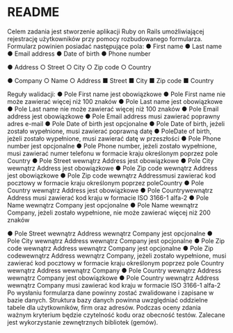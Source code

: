 # README

Celem zadania jest stworzenie aplikacji Ruby on Rails umożliwiającej rejestrację użytkowników przy pomocy rozbudowanego formularza.
Formularz powinien posiadać następujące pola:
● First name
● Last name
● Email address
● Date of birth
● Phone number

● Address
    ○ Street
    ○ City
    ○ Zip code
    ○ Country
    
● Company
    ○ Name
    ○ Address
        ■ Street
        ■ City
        ■ Zip code
        ■ Country
        
        
Reguły walidacji:
● Pole ​First name​ jest obowiązkowe
● Pole ​First name​ nie może zawierać więcej niż 100 znaków
● Pole ​Last name​ jest obowiązkowe
● Pole ​Last name​ nie może zawierać więcej niż 100 znaków
● Pole ​Email address​ jest obowiązkowe
● Pole ​Email address​ musi zawierać poprawny adres e-mail
● Pole ​Date of birth​ jest opcjonalne
● Pole ​Date of birth​, jeżeli zostało wypełnione, musi zawierać poprawną datę
● Pole ​Date of birth​, jeżeli zostało wypełnione, musi zawierać datę w przeszłości
● Pole ​Phone number​ jest opcjonalne
● Pole ​Phone number​, jeżeli zostało wypełnione, musi zawierać numer telefonu w
formacie kraju określonym poprzez pole ​Country
● Pole ​Street​ wewnątrz ​Address​ jest obowiązkowe
● Pole ​City​ wewnątrz ​Address​ jest obowiązkowe
● Pole ​Zip code​ wewnątrz ​Address​ jest obowiązkowe
● Pole ​Zip code​ wewnątrz ​Address​ musi zawierać kod pocztowy w formacie kraju
określonym poprzez pole ​Country
● Pole ​Country​ wewnątrz ​Address​ jest obowiązkowe
● Pole ​Country​ wewnątrz ​Address​ musi zawierać kod kraju w formacie
ISO 3166-1 alfa-2
● Pole ​Name​ wewnątrz ​Company​ jest opcjonalne
● Pole ​Name​ wewnątrz ​Company​, jeżeli zostało wypełnione, nie może zawierać więcej
niż 200 znaków

● Pole ​Street​ wewnątrz ​Address​ wewnątrz ​Company​ jest opcjonalne
● Pole ​City​ wewnątrz ​Address​ wewnątrz ​Company​ jest opcjonalne
● Pole ​Zip code​ wewnątrz ​Address​ wewnątrz ​Company​ jest opcjonalne
● Pole ​Zip code​ wewnątrz ​Address​ wewnątrz ​Company​, jeżeli zostało wypełnione,
musi zawierać kod pocztowy w formacie kraju określonym poprzez pole ​Country
wewnątrz ​Address​ wewnątrz ​Company
● Pole ​Country​ wewnątrz ​Address​ wewnątrz ​Company​ jest obowiązkowe
● Pole ​Country​ wewnątrz ​Address​ wewnątrz ​Company​ musi zawierać kod kraju w
formacie ISO 3166-1 alfa-2
Po wysłaniu formularza dane powinny zostać zwalidowane i zapisane w bazie danych.
Struktura bazy danych powinna uwzględniać oddzielne tabele dla użytkowników, firm oraz adresów.
Podczas oceny zdania ważnym kryterium będzie czytelność kodu oraz obecność testów. Zalecane jest wykorzystanie zewnętrznych bibliotek (gemów).

